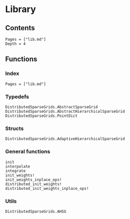 # Library

## Contents 

```@contents
Pages = ["lib.md"]
Depth = 4
```

## Functions

### Index

```@index
Pages = ["lib.md"]
```

### Typedefs

```@docs
DistributedSparseGrids.AbstractSparseGrid
DistributedSparseGrids.AbstractHierarchicalSparseGrid
DistributedSparseGrids.PointDict
```

### Structs

```@docs
DistributedSparseGrids.AdaptiveHierarchicalSparseGrid
```

### General functions


```@docs
init
interpolate
integrate
init_weights!
init_weights_inplace_ops!
distributed_init_weights!
distributed_init_weights_inplace_ops!
```

### Utils

```@docs
DistributedSparseGrids.AHSG
```


